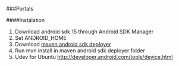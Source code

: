 ###Portals

####Instalation
1. Download android sdk 15 through Android SDK Manager
2. Set ANDROID_HOME
3. Download [maven android sdk deployer](https://github.com/mosabua/maven-android-sdk-deployer/#readme)
4. Run mvn install in maven android sdk deployer folder
5. Udev for Ubuntu http://developer.android.com/tools/device.html
